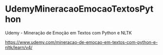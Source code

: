 # UdemyMineracaoEmocaoTextosPython
Udemy - Mineração de Emoção em Textos com Python e NLTK

https://www.udemy.com/mineracao-de-emocao-em-textos-com-python-e-nltk/learn/v4/
